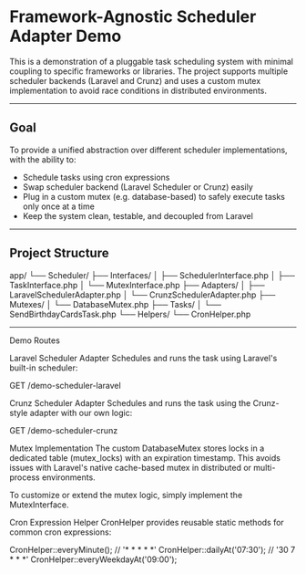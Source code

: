 # Framework-Agnostic Scheduler Adapter Demo

This is a demonstration of a pluggable task scheduling system with minimal coupling to specific frameworks or libraries. 
The project supports multiple scheduler backends (Laravel and Crunz) and uses a custom mutex implementation to avoid race conditions in distributed environments.

---

## Goal

To provide a unified abstraction over different scheduler implementations, with the ability to:

- Schedule tasks using cron expressions
- Swap scheduler backend (Laravel Scheduler or Crunz) easily
- Plug in a custom mutex (e.g. database-based) to safely execute tasks only once at a time
- Keep the system clean, testable, and decoupled from Laravel

---

## Project Structure

app/
└── Scheduler/
├── Interfaces/
│   ├── SchedulerInterface.php
│   ├── TaskInterface.php
│   └── MutexInterface.php
├── Adapters/
│   ├── LaravelSchedulerAdapter.php
│   └── CrunzSchedulerAdapter.php
├── Mutexes/
│   └── DatabaseMutex.php
├── Tasks/
│   └── SendBirthdayCardsTask.php
└── Helpers/
└── CronHelper.php

---


Demo Routes

Laravel Scheduler Adapter
Schedules and runs the task using Laravel's built-in scheduler:

GET /demo-scheduler-laravel

Crunz Scheduler Adapter
Schedules and runs the task using the Crunz-style adapter with our own logic:

GET /demo-scheduler-crunz

Mutex Implementation
The custom DatabaseMutex stores locks in a dedicated table (mutex_locks) with an expiration timestamp.
This avoids issues with Laravel's native cache-based mutex in distributed or multi-process environments.

To customize or extend the mutex logic, simply implement the MutexInterface.

Cron Expression Helper
CronHelper provides reusable static methods for common cron expressions:

CronHelper::everyMinute();         // '* * * * *'
CronHelper::dailyAt('07:30');      // '30 7 * * *'
CronHelper::everyWeekdayAt('09:00');


